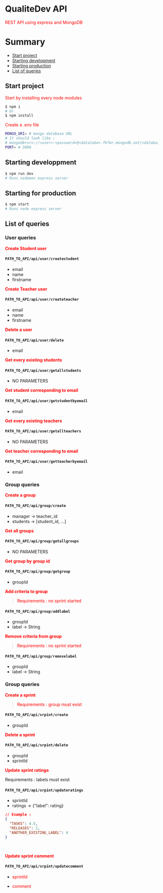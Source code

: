 # QualiteDev API

REST API using express and MongoDB

# Summary

- [Start project](#init)
- [Starting development](#dev)
- [Starting production](#prod)
- [List of queries](#queries)

## Start project <a id="init"/>

Start by installing every node modules

```sh
$ npm i
# Or
$ npm install
```

Create a .env file

```sh
MONGO_URI= # mongo database URL
# It should look like :
# mongodb+srv://<user>:<password>@<datalake>.fkfmr.mongodb.net/<database>?retryWrites=true&w=majority
PORT= # 3000
```

## Starting developpment <a id="dev"/>

```sh
$ npm run dev
# Runs nodemon express server
```

## Starting for production <a id="prod"/>

```sh
$ npm start
# Runs node express server
```

## List of queries <a id="queries"/>

### User queries

**Create Student user**

#### `PATH_TO_API/api/user/createstudent`

- email
- name
- firstname
  <br/>

**Create Teacher user**

#### `PATH_TO_API/api/user/createteacher`

- email
- name
- firstname
  <br/>

**Delete a user**

#### `PATH_TO_API/api/user/delete`

- email
  <br/>

**Get every existing students**

#### `PATH_TO_API/api/user/getallstudents`

- NO PARAMETERS
  <br/>

**Get student corresponding to email**

#### `PATH_TO_API/api/user/getstudentbyemail`

- email
  <br/>

**Get every existing teachers**

#### `PATH_TO_API/api/user/getallteachers`

- NO PARAMETERS
  <br/>

**Get teacher corresponding to email**

#### `PATH_TO_API/api/user/getteacherbyemail`

- email
  <br/>

### Group queries

**Create a group**

#### `PATH_TO_API/api/group/create`

- manager -> teacher_id
- students -> [student_id, ...]
  <br/>

**Get all groups**

#### `PATH_TO_API/api/group/getallgroups`

- NO PARAMETERS
  <br/>

**Get group by group id**

#### `PATH_TO_API/api/group/getgroup`

- groupId
  <br/>

**Add criteria to group**

> Requirements : no sprint started

#### `PATH_TO_API/api/group/addlabel`

- groupId
- label -> String
  <br/>

**Remove criteria from group**

> Requirements : no sprint started

#### `PATH_TO_API/api/group/removelabel`

- groupId
- label -> String
  <br/>

### Group queries

**Create a sprint**

> Requirements : group must exist

#### `PATH_TO_API/api/srpint/create`

- groupId
  <br/>

**Delete a sprint**

#### `PATH_TO_API/api/srpint/delete`

- groupId
- sprintId
  <br/>

**Update sprint ratings**

<style>p{color:red;}</style>Requirements : labels must exist

#### `PATH_TO_API/api/srpint/updateratings`

- sprintId
- ratings -> {"label": rating}

```json
// Example :
{
  "TASKS": 4.5,
  "RELEASES": 2,
  "ANOTHER_EXISTING_LABEL": 4
}
```

  <br/>

**Update sprint comment**

#### `PATH_TO_API/api/srpint/updatecomment`

- sprintId
- comment

  <br/>
